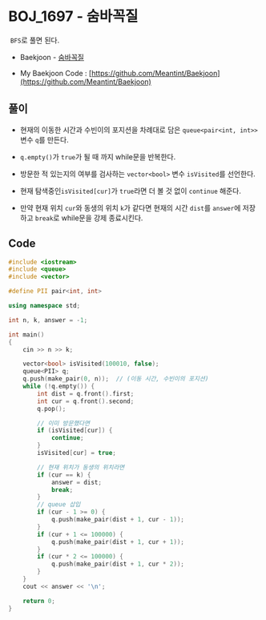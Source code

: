 # BOJ_1697 - 숨바꼭질

&nbsp;`BFS`로 풀면 된다.

- Baekjoon - [숨바꼭질](https://www.acmicpc.net/problem/1697)

- My Baekjoon Code : [https://github.com/Meantint/Baekjoon](https://github.com/Meantint/Baekjoon)

## 풀이

- 현재의 이동한 시간과 수빈이의 포지션을 차례대로 담은 `queue<pair<int, int>>` 변수 `q`를 만든다.

- `q.empty()`가 `true`가 될 때 까지 while문을 반복한다.

- 방문한 적 있는지의 여부를 검사하는 `vector<bool>` 변수 `isVisited`를 선언한다.

- 현재 탐색중인`isVisited[cur]`가 `true`라면 더 볼 것 없이 `continue` 해준다.

- 만약 현재 위치 `cur`와 동생의 위치 `k`가 같다면 현재의 시간 `dist`를 `answer`에 저장하고 `break`로 while문을 강제 종료시킨다.

## Code

```cpp
#include <iostream>
#include <queue>
#include <vector>

#define PII pair<int, int>

using namespace std;

int n, k, answer = -1;

int main()
{
    cin >> n >> k;

    vector<bool> isVisited(100010, false);
    queue<PII> q;
    q.push(make_pair(0, n));  // (이동 시간, 수빈이의 포지션)
    while (!q.empty()) {
        int dist = q.front().first;
        int cur = q.front().second;
        q.pop();

        // 이미 방문했다면
        if (isVisited[cur]) {
            continue;
        }
        isVisited[cur] = true;

        // 현재 위치가 동생의 위치라면
        if (cur == k) {
            answer = dist;
            break;
        }
        // queue 삽입
        if (cur - 1 >= 0) {
            q.push(make_pair(dist + 1, cur - 1));
        }
        if (cur + 1 <= 100000) {
            q.push(make_pair(dist + 1, cur + 1));
        }
        if (cur * 2 <= 100000) {
            q.push(make_pair(dist + 1, cur * 2));
        }
    }
    cout << answer << '\n';

    return 0;
}
```
